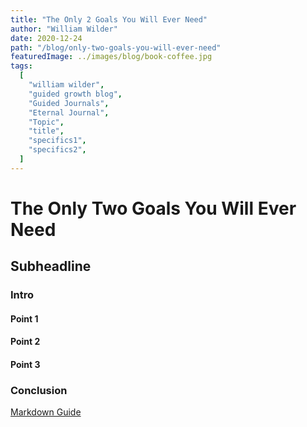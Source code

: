 ```yaml
---
title: "The Only 2 Goals You Will Ever Need"
author: "William Wilder"
date: 2020-12-24
path: "/blog/only-two-goals-you-will-ever-need"
featuredImage: ../images/blog/book-coffee.jpg
tags:
  [
    "william wilder",
    "guided growth blog",
    "Guided Journals",
    "Eternal Journal",
    "Topic",
    "title",
    "specifics1",
    "specifics2",
  ]
---
```


# The Only Two Goals You Will Ever Need

## Subheadline

### Intro

#### Point 1

#### Point 2

#### Point 3

### Conclusion

[Markdown Guide](https://www.markdownguide.org/basic-syntax)
